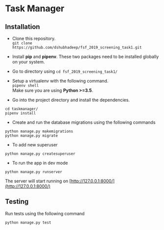 # Task Manager

## Installation

- Clone this repository.  
   `git clone https://github.com/dshubhadeep/fsf_2019_screening_task1.git`

- Install **pip** and **pipenv**. These two packages need to be installed globally on your system.

- Go to directory using `cd fsf_2019_screening_task1/`

- Setup a virtualenv with the following command.  
  `pipenv shell`  
  Make sure you are using **Python >=3.5**.

- Go into the project directory and install the dependencies.

```
cd taskmanager/
pipenv install
```

- Create and run the database migrations using the following commands

```
python manage.py makemigrations
python manage.py migrate
```

- To add new superuser

```
python manage.py createsuperuser
```

- To run the app in dev mode

```
python manage.py runserver
```

The server will start running on [http://127.0.0.1:8000/](http://127.0.0.1:8000/)

## Testing

Run tests using the following command

```
python manage.py test
```
